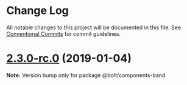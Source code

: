 # Change Log

All notable changes to this project will be documented in this file.
See [Conventional Commits](https://conventionalcommits.org) for commit guidelines.

# [2.3.0-rc.0](https://github.com/bolt-design-system/bolt/tree/master/packages/components/bolt-band/compare/v2.2.1...v2.3.0-rc.0) (2019-01-04)

**Note:** Version bump only for package @bolt/components-band

